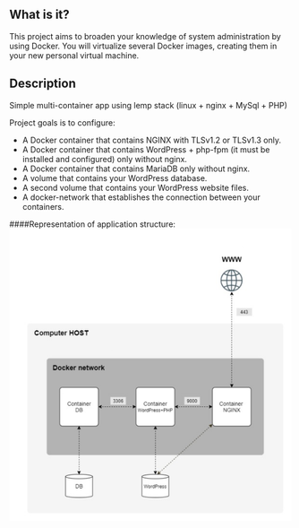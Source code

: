   What is it?
  -----------
  
  This project aims to broaden your knowledge of system administration by using Docker.
  You will virtualize several Docker images, creating them in your new personal virtual
  machine.
  
  Description
  -----------
  
  Simple multi-container app using lemp stack (linux + nginx + MySql + PHP)
  
  Project goals is to configure:
  - A Docker container that contains NGINX with TLSv1.2 or TLSv1.3 only.
  - A Docker container that contains WordPress + php-fpm (it must be installed and
    configured) only without nginx.
  - A Docker container that contains MariaDB only without nginx.
  - A volume that contains your WordPress database.
  - A second volume that contains your WordPress website files.
  - A docker-network that establishes the connection between your containers.
  
  ####Representation of application structure:
  ![](srcs/images/appStructure.jpg)
  

